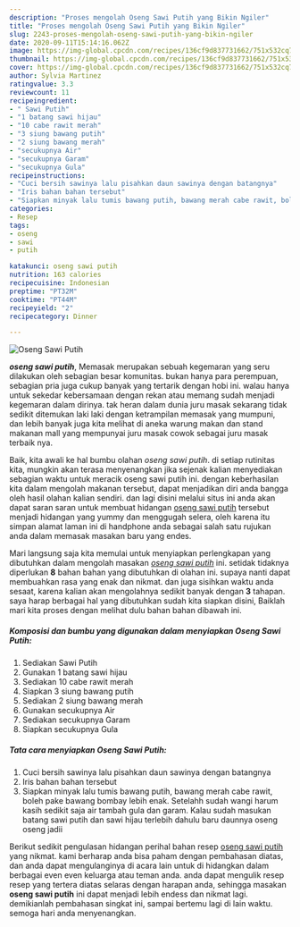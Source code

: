 ```yaml
---
description: "Proses mengolah Oseng Sawi Putih yang Bikin Ngiler"
title: "Proses mengolah Oseng Sawi Putih yang Bikin Ngiler"
slug: 2243-proses-mengolah-oseng-sawi-putih-yang-bikin-ngiler
date: 2020-09-11T15:14:16.062Z
image: https://img-global.cpcdn.com/recipes/136cf9d837731662/751x532cq70/oseng-sawi-putih-foto-resep-utama.jpg
thumbnail: https://img-global.cpcdn.com/recipes/136cf9d837731662/751x532cq70/oseng-sawi-putih-foto-resep-utama.jpg
cover: https://img-global.cpcdn.com/recipes/136cf9d837731662/751x532cq70/oseng-sawi-putih-foto-resep-utama.jpg
author: Sylvia Martinez
ratingvalue: 3.3
reviewcount: 11
recipeingredient:
- " Sawi Putih"
- "1 batang sawi hijau"
- "10 cabe rawit merah"
- "3 siung bawang putih"
- "2 siung bawang merah"
- "secukupnya Air"
- "secukupnya Garam"
- "secukupnya Gula"
recipeinstructions:
- "Cuci bersih sawinya lalu pisahkan daun sawinya dengan batangnya"
- "Iris bahan bahan tersebut"
- "Siapkan minyak lalu tumis bawang putih, bawang merah cabe rawit, boleh pake bawang bombay lebih enak. Setelahh sudah wangi harum kasih sedikit saja air tambah gula dan garam. Kalau sudah masukan batang sawi putih dan sawi hijau terlebih dahulu baru daunnya oseng oseng jadii"
categories:
- Resep
tags:
- oseng
- sawi
- putih

katakunci: oseng sawi putih 
nutrition: 163 calories
recipecuisine: Indonesian
preptime: "PT32M"
cooktime: "PT44M"
recipeyield: "2"
recipecategory: Dinner

---
```



![Oseng Sawi Putih](https://img-global.cpcdn.com/recipes/136cf9d837731662/751x532cq70/oseng-sawi-putih-foto-resep-utama.jpg)

<b><i>oseng sawi putih</i></b>, Memasak merupakan sebuah kegemaran yang seru dilakukan oleh sebagian besar komunitas. bukan hanya para perempuan, sebagian pria juga cukup banyak yang tertarik dengan hobi ini. walau hanya untuk sekedar kebersamaan dengan rekan atau memang sudah menjadi kegemaran dalam dirinya. tak heran dalam dunia juru masak sekarang tidak sedikit ditemukan laki laki dengan ketrampilan memasak yang mumpuni, dan lebih banyak juga kita melihat di aneka warung makan dan stand makanan mall yang mempunyai juru masak cowok sebagai juru masak terbaik nya.

Baik, kita awali ke hal bumbu olahan <i>oseng sawi putih</i>. di setiap rutinitas kita, mungkin akan terasa menyenangkan jika sejenak kalian menyediakan sebagian waktu untuk meracik oseng sawi putih ini. dengan keberhasilan kita dalam mengolah makanan tersebut, dapat menjadikan diri anda bangga oleh hasil olahan kalian sendiri. dan lagi disini melalui situs ini anda akan dapat saran saran untuk membuat hidangan <u>oseng sawi putih</u> tersebut menjadi hidangan yang yummy dan menggugah selera, oleh karena itu simpan alamat laman ini di handphone anda sebagai salah satu rujukan anda dalam memasak masakan baru yang endes.




Mari langsung saja kita memulai untuk menyiapkan perlengkapan yang dibutuhkan dalam mengolah masakan <u><i>oseng sawi putih</i></u> ini. setidak tidaknya diperlukan <b>8</b> bahan bahan yang dibutuhkan di olahan ini. supaya nanti dapat membuahkan rasa yang enak dan nikmat. dan juga sisihkan waktu anda sesaat, karena kalian akan mengolahnya sedikit banyak dengan <b>3</b> tahapan. saya harap berbagai hal yang dibutuhkan sudah kita siapkan disini, Baiklah mari kita proses dengan melihat dulu bahan bahan dibawah ini.

<!--inarticleads1-->

##### Komposisi dan bumbu yang digunakan dalam menyiapkan Oseng Sawi Putih:

1. Sediakan  Sawi Putih
1. Gunakan 1 batang sawi hijau
1. Sediakan 10 cabe rawit merah
1. Siapkan 3 siung bawang putih
1. Sediakan 2 siung bawang merah
1. Gunakan secukupnya Air
1. Sediakan secukupnya Garam
1. Siapkan secukupnya Gula




<!--inarticleads2-->

##### Tata cara menyiapkan Oseng Sawi Putih:

1. Cuci bersih sawinya lalu pisahkan daun sawinya dengan batangnya
1. Iris bahan bahan tersebut
1. Siapkan minyak lalu tumis bawang putih, bawang merah cabe rawit, boleh pake bawang bombay lebih enak. Setelahh sudah wangi harum kasih sedikit saja air tambah gula dan garam. Kalau sudah masukan batang sawi putih dan sawi hijau terlebih dahulu baru daunnya oseng oseng jadii




Berikut sedikit pengulasan hidangan perihal bahan resep <u>oseng sawi putih</u> yang nikmat. kami berharap anda bisa paham dengan pembahasan diatas, dan anda dapat mengulanginya di acara lain untuk di hidangkan dalam berbagai even even keluarga atau teman anda. anda dapat mengulik resep resep yang tertera diatas selaras dengan harapan anda, sehingga masakan <b>oseng sawi putih</b> ini dapat menjadi lebih endess dan nikmat lagi. demikianlah pembahasan singkat ini, sampai bertemu lagi di lain waktu. semoga hari anda menyenangkan.
